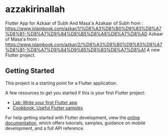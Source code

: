 # azzakirinallah

Flutter App for Azkaar of Subh And Masa'a 
Azakaar of Subh from : https://www.islambook.com/azkar/1/%D8%A3%D8%B0%D9%83%D8%A7%D8%B1-%D8%A7%D9%84%D8%B5%D8%A8%D8%A7%D8%AD
Azkaar of Masa'a from : https://www.islambook.com/azkar/2/%D8%A3%D8%B0%D9%83%D8%A7%D8%B1-%D8%A7%D9%84%D9%85%D8%B3%D8%A7%D8%A1
A new Flutter project.

## Getting Started

This project is a starting point for a Flutter application.

A few resources to get you started if this is your first Flutter project:

- [Lab: Write your first Flutter app](https://docs.flutter.dev/get-started/codelab)
- [Cookbook: Useful Flutter samples](https://docs.flutter.dev/cookbook)

For help getting started with Flutter development, view the
[online documentation](https://docs.flutter.dev/), which offers tutorials,
samples, guidance on mobile development, and a full API reference.
